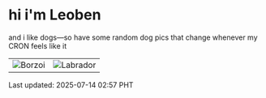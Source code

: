 # hi i'm Leoben

and i like dogs—so have some random dog pics that change whenever my CRON feels like it

|  |  |
|--------|----------|
| ![Borzoi](https://random-dog-vercel.vercel.app/api/random-borzoi?v=1752433047) | ![Labrador](https://random-dog-vercel.vercel.app/api/random-labrador?v=1752433047) |

Last updated: 2025-07-14 02:57 PHT
